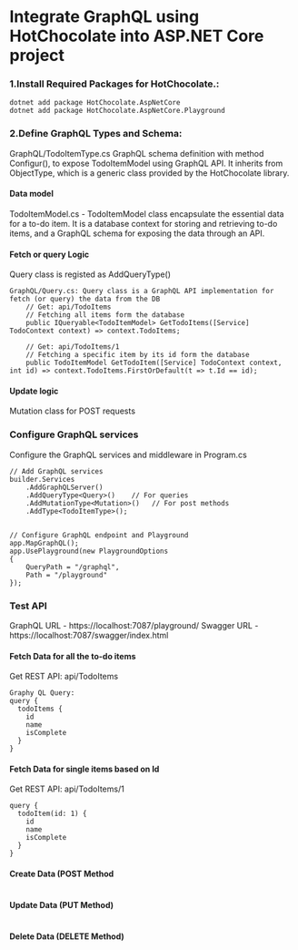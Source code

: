 # Integrate GraphQL using HotChocolate into ASP.NET Core project

### 1.Install Required Packages for HotChocolate.:
```
dotnet add package HotChocolate.AspNetCore
dotnet add package HotChocolate.AspNetCore.Playground
```

### 2.Define GraphQL Types and Schema:
GraphQL/TodoItemType.cs   GraphQL schema definition with method  Configur(), to expose TodoItemModel using GraphQL API. 
It inherits from ObjectType<TodoItemModel>, which is a generic class provided by the HotChocolate library.

#### Data model
TodoItemModel.cs - TodoItemModel class encapsulate the essential data for a to-do item. It is a database context for storing and retrieving to-do items, 
and a GraphQL schema for exposing the data through an API.

#### Fetch or query Logic
Query class is registed as AddQueryType()

```
GraphQL/Query.cs: Query class is a GraphQL API implementation for fetch (or query) the data from the DB
    // Get: api/TodoItems
    // Fetching all items form the database
    public IQueryable<TodoItemModel> GetTodoItems([Service] TodoContext context) => context.TodoItems;

    // Get: api/TodoItems/1
    // Fetching a specific item by its id form the database
    public TodoItemModel GetTodoItem([Service] TodoContext context, int id) => context.TodoItems.FirstOrDefault(t => t.Id == id);
```

#### Update logic
Mutation class for POST requests


###  Configure GraphQL services 
Configure the GraphQL services and middleware in Program.cs

```
// Add GraphQL services
builder.Services
    .AddGraphQLServer()
    .AddQueryType<Query>()    // For queries
    .AddMutationType<Mutation>()   // For post methods
    .AddType<TodoItemType>();
    
    
// Configure GraphQL endpoint and Playground
app.MapGraphQL();
app.UsePlayground(new PlaygroundOptions
{
    QueryPath = "/graphql",
    Path = "/playground"
});
```


###  Test API


GraphQL URL - https://localhost:7087/playground/
Swagger URL - https://localhost:7087/swagger/index.html


####  Fetch Data for all the to-do items 
Get REST API: api/TodoItems

```
Graphy QL Query:
query {
  todoItems {
    id
    name
    isComplete
  }
}
```

####  Fetch Data for single items based on Id
Get REST API: api/TodoItems/1

```
query {
  todoItem(id: 1) {
    id
    name
    isComplete
  }
}
```

####  Create Data (POST Method

```
```

####  Update Data (PUT Method)
```
```

####  Delete Data (DELETE Method)
```
```
